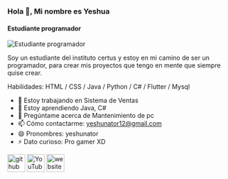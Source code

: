 ### Hola 👋, Mi nombre es Yeshua
#### Estudiante programador
![Estudiante programador](https://subir-imagen.com/images/2022/09/28/Blue-and-Purple-Casual-Corporate-App-Development-Startup-Banner-Landscape.md.png)

Soy un estudiante del instituto certus y estoy en mi camino de ser un programador, para crear mis proyectos que tengo en mente que siempre quise crear.

Habilidades: HTML / CSS / Java / Python / C# / Flutter / Mysql

- 🔭 Estoy trabajando en Sistema de Ventas 
- 🌱 Estoy aprendiendo Java, C# 
- 💬 Pregúntame acerca de Mantenimiento de pc 
- 📫 Cómo contactarme: yeshunator12@gmail.com 
- 😄 Pronombres: yeshunator 
- ⚡ Dato curioso: Pro gamer XD 


[<img src='https://cdn.jsdelivr.net/npm/simple-icons@3.0.1/icons/github.svg' alt='github' height='40'>](https://github.com/https://github.com/yeshua-aguilar)  [<img src='https://cdn.jsdelivr.net/npm/simple-icons@3.0.1/icons/youtube.svg' alt='YouTube' height='40'>](https://www.youtube.com/channel/UCt-RwHmT0IGIUzAhhtsZkOA)  [<img src='https://cdn.jsdelivr.net/npm/simple-icons@3.0.1/icons/icloud.svg' alt='website' height='40'>](www.zoomware.gq)  
